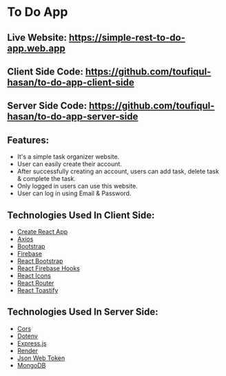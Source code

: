 # To Do App

## Live Website: https://simple-rest-to-do-app.web.app

## Client Side Code: https://github.com/toufiqul-hasan/to-do-app-client-side

## Server Side Code: https://github.com/toufiqul-hasan/to-do-app-server-side

## Features:

- It's a simple task organizer website.
- User can easily create their account.
- After successfully creating an account, users can add task, delete task & complete the task.
- Only logged in users can use this website.
- User can log in using Email & Password.

## Technologies Used In Client Side:

- [Create React App](https://github.com/facebook/create-react-app)
- [Axios](https://axios-http.com)
- [Bootstrap](https://getbootstrap.com)
- [Firebase](https://firebase.google.com)
- [React Bootstrap](https://react-bootstrap.github.io)
- [React Firebase Hooks](https://github.com/CSFrequency/react-firebase-hooks)
- [React Icons](https://react-icons.github.io/react-icons)
- [React Router](https://reactrouter.com/docs/en/v6/getting-started/overview)
- [React Toastify](https://fkhadra.github.io/react-toastify/introduction)

## Technologies Used In Server Side:

- [Cors](https://www.npmjs.com/package/cors)
- [Dotenv](https://www.npmjs.com/package/dotenv)
- [Express.js](https://expressjs.com)
- [Render](https://render.com)
- [Json Web Token](https://jwt.io)
- [MongoDB](https://www.mongodb.com)